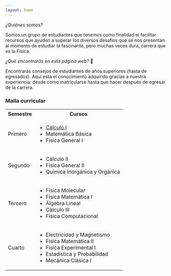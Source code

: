 ```yaml
---
layout: home
---
```

*¿Quiénes somos?* 

Somos un grupo de estudiantes que tenemos como finalidad el facilitar recursos que ayuden a superar los diversos desafios que se nos presentan al momento de estudiar la fascinante, pero muchas veces dura, carrera que es la Física.

*¿Qué encontrarás en esta página web?* 👀

Encontrarás consejos de estudiantes de años superiores (hasta de egresados). Aquí está el conocimiento adquirido gracias a nuestra experiencia: desde como matricularse hasta que hacer después de egresar de la carrera.

### Malla curricular
<table>
  <tr>
    <th>Semestre</th>
    <th>Cursos</th>
  </tr>
  <tr>
    <td>Primero</td>
        <td>
        <ul>
            <li><a href="/cursos/2022-01-30-calculo1">Cálculo I</a></li>
            <li>Matemática Básica</li>
            <li>Física General I</li>
        </ul>
    </td>
  </tr>
  <tr>
    <td>Segundo</td>
    <td>
        <ul>
            <li>Cálculo II</li>
            <li>Física General II</li>
            <li>Química Inorgánica y Orgánica</li>
        </ul>
    </td>
  </tr>
  <tr>
    <td>Tercero</td>
    <td>
        <ul>
            <li>Física Molecular</li>
            <li>Física Matemática I</li>
            <li>Álgebra Lineal</li>
            <li>Cálculo III</li>
            <li>Física Computacional</li>
        </ul>
    </td>
  </tr>
  <tr>
    <td>Cuarto</td>
    <td>
        <ul>
            <li>Electricidad y Magnetismo</li>
            <li>Física Matemática II</li>
            <li>Física Experimental I</li>
            <li>Estadística y Probabilidad</li>
            <li>Mecánica Clásica I</li>
        </ul>
    </td>
  </tr>
</table>